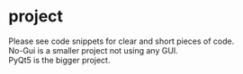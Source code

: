 # project
Please see code snippets for clear and short pieces of code.<br/>
No-Gui is a smaller project not using any GUI. <br/>
PyQt5 is the bigger project. <br/>

